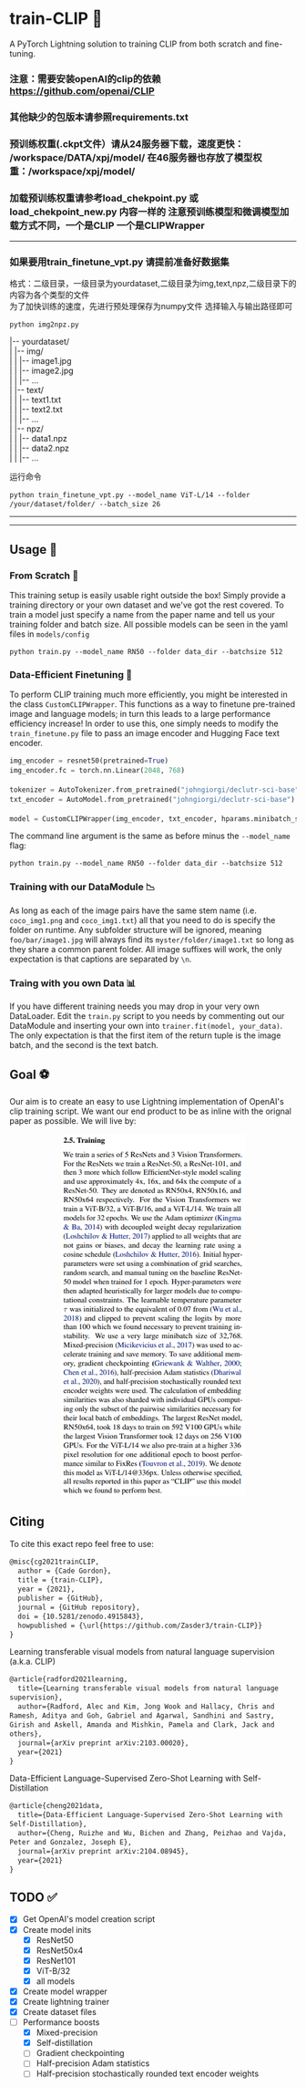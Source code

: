 # train-CLIP 📎

A PyTorch Lightning solution to training CLIP from both scratch and fine-tuning.

### 注意：需要安装openAI的clip的依赖 https://github.com/openai/CLIP
### 其他缺少的包版本请参照requirements.txt
### 预训练权重(.ckpt文件）请从24服务器下载，速度更快： /workspace/DATA/xpj/model/ 在46服务器也存放了模型权重：/workspace/xpj/model/
### 加载预训练权重请参考load_chekpoint.py 或 load_chekpoint_new.py 内容一样的 注意预训练模型和微调模型加载方式不同，一个是CLIP 一个是CLIPWrapper

---
### 如果要用train_finetune_vpt.py 请提前准备好数据集 

格式：二级目录，一级目录为yourdataset,二级目录为img,text,npz,二级目录下的内容为各个类型的文件 <br>
为了加快训练的速度，先进行预处理保存为numpy文件 选择输入与输出路径即可 

````
python img2npz.py 
````

|-- yourdataset/ <br>
|   |-- img/ <br>
|   |   |-- image1.jpg <br>
|   |   |-- image2.jpg <br>
|   |   |-- ... <br>
|   |-- text/ <br>
|   |   |-- text1.txt <br>
|   |   |-- text2.txt <br>
|   |   |-- ... <br>
|   |-- npz/ <br>
|   |   |-- data1.npz <br>
|   |   |-- data2.npz <br>
|   |   |-- ... <br>

运行命令<br>
````
python train_finetune_vpt.py --model_name ViT-L/14 --folder /your/dataset/folder/ --batch_size 26
````

---

---
## Usage 🚂

### From Scratch 🌵
This training setup is easily usable right outside the box! Simply provide a training directory or your own dataset and we've got the rest covered. To train a model just specify a name from the paper name and tell us your training folder and batch size. All possible models can be seen in the yaml files in `models/config`

```
python train.py --model_name RN50 --folder data_dir --batchsize 512
```

### Data-Efficient Finetuning 🚆
To perform CLIP training much more efficiently, you might be interested in the class `CustomCLIPWrapper`. This functions as a way to finetune pre-trained image and language models; in turn this leads to a large performance efficiency increase! In order to use this, one simply needs to modify the `train_finetune.py` file to pass an image encoder and Hugging Face text encoder. 

```python
img_encoder = resnet50(pretrained=True)
img_encoder.fc = torch.nn.Linear(2048, 768)

tokenizer = AutoTokenizer.from_pretrained("johngiorgi/declutr-sci-base")
txt_encoder = AutoModel.from_pretrained("johngiorgi/declutr-sci-base")

model = CustomCLIPWrapper(img_encoder, txt_encoder, hparams.minibatch_size, avg_word_embs=True)
```

The command line argument is the same as before minus the `--model_name` flag:
```
python train.py --model_name RN50 --folder data_dir --batchsize 512
```

### Training with our DataModule 📉

As long as each of the image pairs have the same stem name (i.e. `coco_img1.png` and `coco_img1.txt`) all that you need to do is specify the folder on runtime. Any subfolder structure will be ignored, meaning `foo/bar/image1.jpg` will always find its `myster/folder/image1.txt` so long as they share a common parent folder. All image suffixes will work, the only expectation is that captions are separated by `\n`.

### Traing with you own Data 📊

If you have different training needs you may drop in your very own DataLoader. Edit the `train.py` script to you needs by commenting out our DataModule and inserting your own into `trainer.fit(model, your_data)`. The only expectation is that the first item of the return tuple is the image batch, and the second is the text batch.

## Goal ⚽

Our aim is to create an easy to use Lightning implementation of OpenAI's clip training script. We want our end product to be as inline with the orignal paper as possible. We will live by:

<p align="center">
    <img src="images/clip-paper.PNG" alt="CLIP Section Image">
</p>

## Citing

To cite this exact repo feel free to use:
```
@misc{cg2021trainCLIP,
  author = {Cade Gordon},
  title = {train-CLIP},
  year = {2021},
  publisher = {GitHub},
  journal = {GitHub repository},
  doi = {10.5281/zenodo.4915843},
  howpublished = {\url{https://github.com/Zasder3/train-CLIP}}
}
```

Learning transferable visual models from natural language supervision (a.k.a. CLIP)
```
@article{radford2021learning,
  title={Learning transferable visual models from natural language supervision},
  author={Radford, Alec and Kim, Jong Wook and Hallacy, Chris and Ramesh, Aditya and Goh, Gabriel and Agarwal, Sandhini and Sastry, Girish and Askell, Amanda and Mishkin, Pamela and Clark, Jack and others},
  journal={arXiv preprint arXiv:2103.00020},
  year={2021}
}
```

Data-Efficient Language-Supervised Zero-Shot Learning with Self-Distillation
```
@article{cheng2021data,
  title={Data-Efficient Language-Supervised Zero-Shot Learning with Self-Distillation},
  author={Cheng, Ruizhe and Wu, Bichen and Zhang, Peizhao and Vajda, Peter and Gonzalez, Joseph E},
  journal={arXiv preprint arXiv:2104.08945},
  year={2021}
}
```

## TODO ✅

- [x] Get OpenAI's model creation script
- [x] Create model inits
  - [x] ResNet50
  - [x] ResNet50x4
  - [x] ResNet101
  - [x] ViT-B/32
  - [x] all models
- [x] Create model wrapper
- [x] Create lightning trainer
- [x] Create dataset files 
- [ ] Performance boosts
  - [x] Mixed-precision
  - [x] Self-distillation
  - [ ] Gradient checkpointing
  - [ ] Half-precision Adam statistics
  - [ ] Half-precision stochastically rounded text encoder weights
